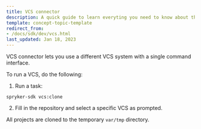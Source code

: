 ```yaml
---
title: VCS connector
description: A quick guide to learn everyting you need to know about the VCS connector feature for the Spryker SDK.
template: concept-topic-template
redirect_from:
- /docs/sdk/dev/vcs.html
last_updated: Jan 18, 2023
---
```


VCS connector lets you use a different VCS system with a single command interface.

To run a VCS, do the following:

1. Run a task:
```shell
spryker-sdk vcs:clone
```

2. Fill in the repository and select a specific VCS as prompted.

All projects are cloned to the temporary `var/tmp` directory.
